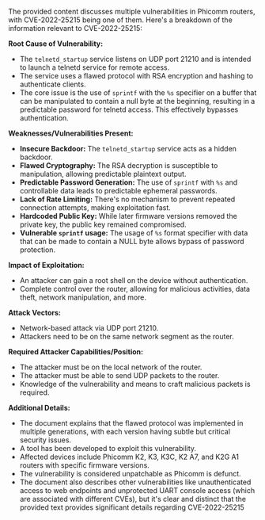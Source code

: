 The provided content discusses multiple vulnerabilities in Phicomm routers, with CVE-2022-25215 being one of them. Here's a breakdown of the information relevant to CVE-2022-25215:

**Root Cause of Vulnerability:**
- The `telnetd_startup` service listens on UDP port 21210 and is intended to launch a telnetd service for remote access.
- The service uses a flawed protocol with RSA encryption and hashing to authenticate clients.
- The core issue is the use of `sprintf` with the `%s` specifier on a buffer that can be manipulated to contain a null byte at the beginning, resulting in a predictable password for telnetd access. This effectively bypasses authentication.

**Weaknesses/Vulnerabilities Present:**
- **Insecure Backdoor:** The `telnetd_startup` service acts as a hidden backdoor.
- **Flawed Cryptography:** The RSA decryption is susceptible to manipulation, allowing predictable plaintext output.
- **Predictable Password Generation:** The use of `sprintf` with `%s` and controllable data leads to predictable ephemeral passwords.
- **Lack of Rate Limiting:** There's no mechanism to prevent repeated connection attempts, making exploitation fast.
- **Hardcoded Public Key:** While later firmware versions removed the private key, the public key remained compromised.
- **Vulnerable `sprintf` usage:** The usage of `%s` format specifier with data that can be made to contain a NULL byte allows bypass of password protection.

**Impact of Exploitation:**
- An attacker can gain a root shell on the device without authentication.
- Complete control over the router, allowing for malicious activities, data theft, network manipulation, and more.

**Attack Vectors:**
- Network-based attack via UDP port 21210.
- Attackers need to be on the same network segment as the router.

**Required Attacker Capabilities/Position:**
- The attacker must be on the local network of the router.
- The attacker must be able to send UDP packets to the router.
- Knowledge of the vulnerability and means to craft malicious packets is required.

**Additional Details:**
- The document explains that the flawed protocol was implemented in multiple generations, with each version having subtle but critical security issues.
- A tool has been developed to exploit this vulnerability.
- Affected devices include Phicomm K2, K3, K3C, K2 A7, and K2G A1 routers with specific firmware versions.
- The vulnerability is considered unpatchable as Phicomm is defunct.
-  The document also describes other vulnerabilities like unauthenticated access to web endpoints and unprotected UART console access (which are associated with different CVEs), but it's clear and distinct that the provided text provides significant details regarding CVE-2022-25215